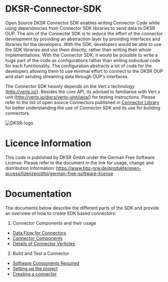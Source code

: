 # DKSR-Connector-SDK
Open Source DKSR Connector SDK enables writing Connector Code while using dependencies from Connector SDK libraries to send data to DKSR OUP. The aim of the Connector SDK is to reduce the effort of the connector development by providing an abstraction layer by providing interfaces and libraries for the developers. With the SDK, developers would be able to use the SDK libraries and use them directly, rather than writing their whole implementations. With the Connector SDK, it would be possible to write a huge part of the code as configurations rather than writing individual code for each functionality. The configuration abstracts a lot of code for the developers allowing them to use minimal effort to connect to the DKSR OUP and start sending streaming data through OUP’s interfaces. 

The Connector SDK heavily depends on the Vert.x technology (http://vertx.io/). Besides the core API, its advised to familiarise with Vert.x unit (http://vertx.io/docs/vertx-unit/java/) for testing instructions. Please refer to the list of open source Connectors published in [Connector Library](https://github.com/DKSR-Data-Competence-for-Cities-Regions/Connector_Library) for better understanding the use of Connector SDK and its use for building connectors.

![DKSR-logo](https://user-images.githubusercontent.com/102658834/171163305-cdd99910-1b93-4d74-be88-7c1d23fdcf0d.png)


# Licence Information
This code is published by DKSR Gmbh under the German Free Software License. Please refer to the document in the link for usage, change and distribution information:
https://www.hbz-nrw.de/produkte/open-access/lizenzen/dfsl/german-free-software-license

# Documentation

The documents below describe the different parts of the SDK and provide an overview of how to create SDK based connectors: 

1. Connector Components and their usage
 * [Data Flow for Connectors](https://github.com/DKSR-Data-Competence-for-Cities-Regions/DKSR-Connector-SDK/wiki/Connector-Workflow)
 * [Connector Components](https://github.com/DKSR-Data-Competence-for-Cities-Regions/DKSR-Connector-SDK/wiki/Components-of-the-Connector)
 * [Details of Connector Verticles](https://github.com/DKSR-Data-Competence-for-Cities-Regions/DKSR-Connector-SDK/wiki/Details-of-Connector-Verticles)

2. Build and Test a Connector
 * [Software Components Required](https://github.com/DKSR-Data-Competence-for-Cities-Regions/DKSR-Connector-SDK/wiki/Software-Components-Required)
 * [Setting up the project](https://github.com/DKSR-Data-Competence-for-Cities-Regions/DKSR-Connector-SDK/wiki/Setting-up-the-project)
 * [Creating a connector](https://github.com/DKSR-Data-Competence-for-Cities-Regions/DKSR-Connector-SDK/wiki/Creating-a-connector)

   

